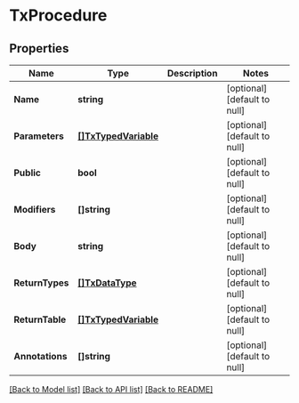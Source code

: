# TxProcedure

## Properties
Name | Type | Description | Notes
------------ | ------------- | ------------- | -------------
**Name** | **string** |  | [optional] [default to null]
**Parameters** | [**[]TxTypedVariable**](txTypedVariable.md) |  | [optional] [default to null]
**Public** | **bool** |  | [optional] [default to null]
**Modifiers** | **[]string** |  | [optional] [default to null]
**Body** | **string** |  | [optional] [default to null]
**ReturnTypes** | [**[]TxDataType**](txDataType.md) |  | [optional] [default to null]
**ReturnTable** | [**[]TxTypedVariable**](txTypedVariable.md) |  | [optional] [default to null]
**Annotations** | **[]string** |  | [optional] [default to null]

[[Back to Model list]](../README.md#documentation-for-models) [[Back to API list]](../README.md#documentation-for-api-endpoints) [[Back to README]](../README.md)

